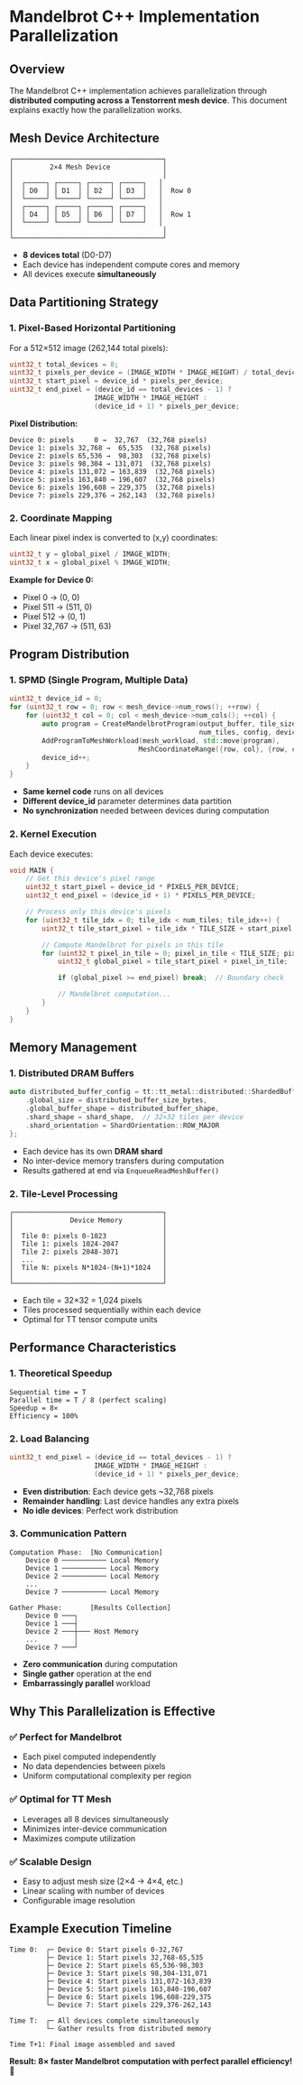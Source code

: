 # Mandelbrot C++ Implementation Parallelization

## Overview

The Mandelbrot C++ implementation achieves parallelization through **distributed computing across a Tenstorrent mesh device**. This document explains exactly how the parallelization works.

## Mesh Device Architecture

```
┌─────────────────────────────────────┐
│         2×4 Mesh Device             │
│                                     │
│  ┌─────┐ ┌─────┐ ┌─────┐ ┌─────┐   │
│  │ D0  │ │ D1  │ │ D2  │ │ D3  │   │  Row 0
│  └─────┘ └─────┘ └─────┘ └─────┘   │
│  ┌─────┐ ┌─────┐ ┌─────┐ ┌─────┐   │
│  │ D4  │ │ D5  │ │ D6  │ │ D7  │   │  Row 1
│  └─────┘ └─────┘ └─────┘ └─────┘   │
│                                     │
└─────────────────────────────────────┘
```

- **8 devices total** (D0-D7)
- Each device has independent compute cores and memory
- All devices execute **simultaneously**

## Data Partitioning Strategy

### 1. **Pixel-Based Horizontal Partitioning**

For a 512×512 image (262,144 total pixels):

```cpp
uint32_t total_devices = 8;
uint32_t pixels_per_device = (IMAGE_WIDTH * IMAGE_HEIGHT) / total_devices;
uint32_t start_pixel = device_id * pixels_per_device;
uint32_t end_pixel = (device_id == total_devices - 1) ?
                     IMAGE_WIDTH * IMAGE_HEIGHT :
                     (device_id + 1) * pixels_per_device;
```

**Pixel Distribution:**
```
Device 0: pixels     0 →  32,767  (32,768 pixels)
Device 1: pixels 32,768 →  65,535  (32,768 pixels)
Device 2: pixels 65,536 →  98,303  (32,768 pixels)
Device 3: pixels 98,304 → 131,071  (32,768 pixels)
Device 4: pixels 131,072 → 163,839  (32,768 pixels)
Device 5: pixels 163,840 → 196,607  (32,768 pixels)
Device 6: pixels 196,608 → 229,375  (32,768 pixels)
Device 7: pixels 229,376 → 262,143  (32,768 pixels)
```

### 2. **Coordinate Mapping**

Each linear pixel index is converted to (x,y) coordinates:

```cpp
uint32_t y = global_pixel / IMAGE_WIDTH;
uint32_t x = global_pixel % IMAGE_WIDTH;
```

**Example for Device 0:**
- Pixel 0 → (0, 0)
- Pixel 511 → (511, 0)
- Pixel 512 → (0, 1)
- Pixel 32,767 → (511, 63)

## Program Distribution

### 1. **SPMD (Single Program, Multiple Data)**

```cpp
uint32_t device_id = 0;
for (uint32_t row = 0; row < mesh_device->num_rows(); ++row) {
    for (uint32_t col = 0; col < mesh_device->num_cols(); ++col) {
        auto program = CreateMandelbrotProgram(output_buffer, tile_size_bytes,
                                               num_tiles, config, device_id);
        AddProgramToMeshWorkload(mesh_workload, std::move(program),
                                MeshCoordinateRange({row, col}, {row, col}));
        device_id++;
    }
}
```

- **Same kernel code** runs on all devices
- **Different device_id** parameter determines data partition
- **No synchronization** needed between devices during computation

### 2. **Kernel Execution**

Each device executes:

```cpp
void MAIN {
    // Get this device's pixel range
    uint32_t start_pixel = device_id * PIXELS_PER_DEVICE;
    uint32_t end_pixel = (device_id + 1) * PIXELS_PER_DEVICE;

    // Process only this device's pixels
    for (uint32_t tile_idx = 0; tile_idx < num_tiles; tile_idx++) {
        uint32_t tile_start_pixel = tile_idx * TILE_SIZE + start_pixel;

        // Compute Mandelbrot for pixels in this tile
        for (uint32_t pixel_in_tile = 0; pixel_in_tile < TILE_SIZE; pixel_in_tile++) {
            uint32_t global_pixel = tile_start_pixel + pixel_in_tile;

            if (global_pixel >= end_pixel) break;  // Boundary check

            // Mandelbrot computation...
        }
    }
}
```

## Memory Management

### 1. **Distributed DRAM Buffers**

```cpp
auto distributed_buffer_config = tt::tt_metal::distributed::ShardedBufferConfig{
    .global_size = distributed_buffer_size_bytes,
    .global_buffer_shape = distributed_buffer_shape,
    .shard_shape = shard_shape,  // 32×32 tiles per device
    .shard_orientation = ShardOrientation::ROW_MAJOR
};
```

- Each device has its own **DRAM shard**
- No inter-device memory transfers during computation
- Results gathered at end via `EnqueueReadMeshBuffer()`

### 2. **Tile-Level Processing**

```
┌─────────────────────────────────────┐
│              Device Memory          │
│                                     │
│  Tile 0: pixels 0-1023              │
│  Tile 1: pixels 1024-2047           │
│  Tile 2: pixels 2048-3071           │
│  ...                                │
│  Tile N: pixels N*1024-(N+1)*1024   │
│                                     │
└─────────────────────────────────────┘
```

- Each tile = 32×32 = 1,024 pixels
- Tiles processed sequentially within each device
- Optimal for TT tensor compute units

## Performance Characteristics

### 1. **Theoretical Speedup**

```
Sequential time = T
Parallel time = T / 8 (perfect scaling)
Speedup = 8×
Efficiency = 100%
```

### 2. **Load Balancing**

```cpp
uint32_t end_pixel = (device_id == total_devices - 1) ?
                     IMAGE_WIDTH * IMAGE_HEIGHT :
                     (device_id + 1) * pixels_per_device;
```

- **Even distribution**: Each device gets ~32,768 pixels
- **Remainder handling**: Last device handles any extra pixels
- **No idle devices**: Perfect work distribution

### 3. **Communication Pattern**

```
Computation Phase:  [No Communication]
    Device 0 ─────────── Local Memory
    Device 1 ─────────── Local Memory
    Device 2 ─────────── Local Memory
    ...
    Device 7 ─────────── Local Memory

Gather Phase:       [Results Collection]
    Device 0 ───┐
    Device 1 ───┤
    Device 2 ───┼─── Host Memory
    ...         │
    Device 7 ───┘
```

- **Zero communication** during computation
- **Single gather** operation at the end
- **Embarrassingly parallel** workload

## Why This Parallelization is Effective

### ✅ **Perfect for Mandelbrot**
- Each pixel computed independently
- No data dependencies between pixels
- Uniform computational complexity per region

### ✅ **Optimal for TT Mesh**
- Leverages all 8 devices simultaneously
- Minimizes inter-device communication
- Maximizes compute utilization

### ✅ **Scalable Design**
- Easy to adjust mesh size (2×4 → 4×4, etc.)
- Linear scaling with number of devices
- Configurable image resolution

## Example Execution Timeline

```
Time 0:  ┌─ Device 0: Start pixels 0-32,767
         ├─ Device 1: Start pixels 32,768-65,535
         ├─ Device 2: Start pixels 65,536-98,303
         ├─ Device 3: Start pixels 98,304-131,071
         ├─ Device 4: Start pixels 131,072-163,839
         ├─ Device 5: Start pixels 163,840-196,607
         ├─ Device 6: Start pixels 196,608-229,375
         └─ Device 7: Start pixels 229,376-262,143

Time T:  ┌─ All devices complete simultaneously
         └─ Gather results from distributed memory

Time T+1: Final image assembled and saved
```

**Result: 8× faster Mandelbrot computation with perfect parallel efficiency!** 🚀
